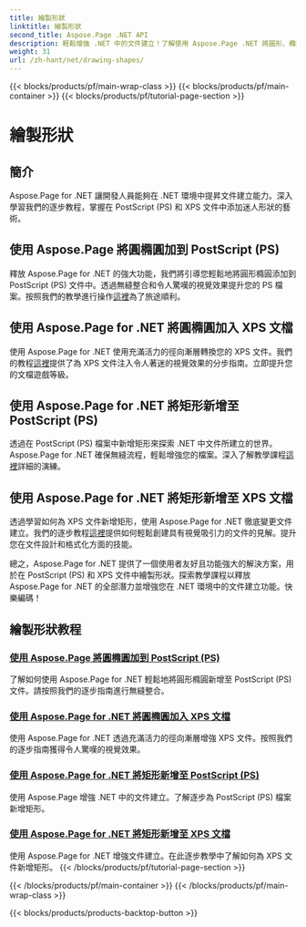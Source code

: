 ```yaml
---
title: 繪製形狀
linktitle: 繪製形狀
second_title: Aspose.Page .NET API
description: 輕鬆增強 .NET 中的文件建立！了解使用 Aspose.Page .NET 將圓形、橢圓形和矩形新增至 PostScript (PS) 的逐步教學。
weight: 31
url: /zh-hant/net/drawing-shapes/
---
```


{{< blocks/products/pf/main-wrap-class >}}
{{< blocks/products/pf/main-container >}}
{{< blocks/products/pf/tutorial-page-section >}}

# 繪製形狀

## 簡介

Aspose.Page for .NET 讓開發人員能夠在 .NET 環境中提昇文件建立能力。深入學習我們的逐步教程，掌握在 PostScript (PS) 和 XPS 文件中添加迷人形狀的藝術。

## 使用 Aspose.Page 將圓橢圓加到 PostScript (PS)
釋放 Aspose.Page for .NET 的強大功能，我們將引導您輕鬆地將圓形橢圓添加到 PostScript (PS) 文件中。透過無縫整合和令人驚嘆的視覺效果提升您的 PS 檔案。按照我們的教學進行操作[這裡](./add-circle-ellipse-to-postscript-ps/)為了旅途順利。

## 使用 Aspose.Page for .NET 將圓橢圓加入 XPS 文檔
使用 Aspose.Page for .NET 使用充滿活力的徑向漸層轉換您的 XPS 文件。我們的教程[這裡](./add-circle-ellipse-to-xps-document/)提供了為 XPS 文件注入令人著迷的視覺效果的分步指南。立即提升您的文檔遊戲等級。

## 使用 Aspose.Page for .NET 將矩形新增至 PostScript (PS)
透過在 PostScript (PS) 檔案中新增矩形來探索 .NET 中文件所建立的世界。 Aspose.Page for .NET 確保無縫流程，輕鬆增強您的檔案。深入了解教學課程[這裡](./add-rectangle-to-postscript-ps/)詳細的演練。

## 使用 Aspose.Page for .NET 將矩形新增至 XPS 文檔
透過學習如何為 XPS 文件新增矩形，使用 Aspose.Page for .NET 徹底變更文件建立。我們的逐步教程[這裡](./add-rectangle-to-xps-document/)提供如何輕鬆創建具有視覺吸引力的文件的見解。提升您在文件設計和格式化方面的技能。

總之，Aspose.Page for .NET 提供了一個使用者友好且功能強大的解決方案，用於在 PostScript (PS) 和 XPS 文件中繪製形狀。探索教學課程以釋放 Aspose.Page for .NET 的全部潛力並增強您在 .NET 環境中的文件建立功能。快樂編碼！
## 繪製形狀教程
### [使用 Aspose.Page 將圓橢圓加到 PostScript (PS)](./add-circle-ellipse-to-postscript-ps/)
了解如何使用 Aspose.Page for .NET 輕鬆地將圓形橢圓新增至 PostScript (PS) 文件。請按照我們的逐步指南進行無縫整合。
### [使用 Aspose.Page for .NET 將圓橢圓加入 XPS 文檔](./add-circle-ellipse-to-xps-document/)
使用 Aspose.Page for .NET 透過充滿活力的徑向漸層增強 XPS 文件。按照我們的逐步指南獲得令人驚嘆的視覺效果。
### [使用 Aspose.Page for .NET 將矩形新增至 PostScript (PS)](./add-rectangle-to-postscript-ps/)
使用 Aspose.Page 增強 .NET 中的文件建立。了解逐步為 PostScript (PS) 檔案新增矩形。
### [使用 Aspose.Page for .NET 將矩形新增至 XPS 文檔](./add-rectangle-to-xps-document/)
使用 Aspose.Page for .NET 增強文件建立。在此逐步教學中了解如何為 XPS 文件新增矩形。
{{< /blocks/products/pf/tutorial-page-section >}}

{{< /blocks/products/pf/main-container >}}
{{< /blocks/products/pf/main-wrap-class >}}

{{< blocks/products/products-backtop-button >}}
